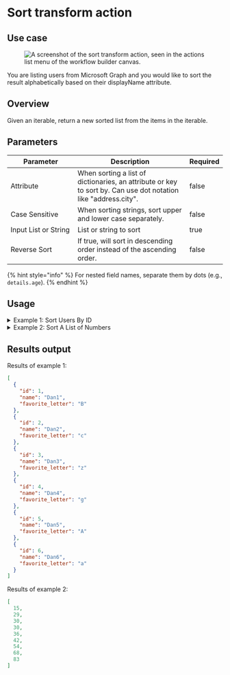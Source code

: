 # Sort transform action

## Use case

<figure><img src="../../../../.gitbook/assets/Screenshot 2025-05-01 at 2.53.28 PM.png" alt="A screenshot of the sort transform action, seen in the actions list menu of the workflow builder canvas."><figcaption></figcaption></figure>

You are listing users from Microsoft Graph and you would like to sort the result alphabetically based on their displayName attribute.

## Overview

Given an iterable, return a new sorted list from the items in the iterable.

## Parameters

<table><thead><tr><th width="217">Parameter</th><th width="417.3333333333333">Description</th><th data-type="checkbox">Required</th></tr></thead><tbody><tr><td>Attribute</td><td>When sorting a list of dictionaries, an attribute or key to sort by. Can use dot notation like "address.city".</td><td>false</td></tr><tr><td>Case Sensitive</td><td>When sorting strings, sort upper and lower case separately.</td><td>false</td></tr><tr><td>Input List or String</td><td>List or string to sort</td><td>true</td></tr><tr><td>Reverse Sort</td><td>If true, will sort in descending order instead of the ascending order.</td><td>false</td></tr></tbody></table>

{% hint style="info" %}
For nested field names, separate them by dots (e.g., `details.age`).
{% endhint %}

## Usage

<details>

<summary>Example 1: Sort Users By ID</summary>

Inputs:

_Attribute:_ age

_Case Sensitive:_ false

Input List or String:

```json
[
	{
		"id": 6,
		"name": "Dan6",
		"favorite_letter": "a"
	},
	{
		"id": 2,
		"name": "Dan2",
		"favorite_letter": "c"
	},
	{
		"id": 4,
		"name": "Dan4",
		"favorite_letter": "g"
	},
	{
		"id": 1,
		"name": "Dan1",
		"favorite_letter": "B"
	},
	{
		"id": 3,
		"name": "Dan3",
		"favorite_letter": "z"
	},
	{
		"id": 5,
		"name": "Dan5",
		"favorite_letter": "A"
	}
]
```

_Reverse Sort:_ false

</details>

<details>

<summary>Example 2: Sort A List of Numbers</summary>

Inputs:

_Attribute:_ age

_Case Sensitive:_ false

Input List or String:

```json
[83, 42, 36, 30, 15, 54, 68, 30, 29]
```

_Reverse Sort:_ false

</details>

## Results output

Results of example 1:

```json
[
  {
    "id": 1,
    "name": "Dan1",
    "favorite_letter": "B"
  },
  {
    "id": 2,
    "name": "Dan2",
    "favorite_letter": "c"
  },
  {
    "id": 3,
    "name": "Dan3",
    "favorite_letter": "z"
  },
  {
    "id": 4,
    "name": "Dan4",
    "favorite_letter": "g"
  },
  {
    "id": 5,
    "name": "Dan5",
    "favorite_letter": "A"
  },
  {
    "id": 6,
    "name": "Dan6",
    "favorite_letter": "a"
  }
]
```

Results of example 2:

```json
[
  15,
  29,
  30,
  30,
  36,
  42,
  54,
  68,
  83
]
```
